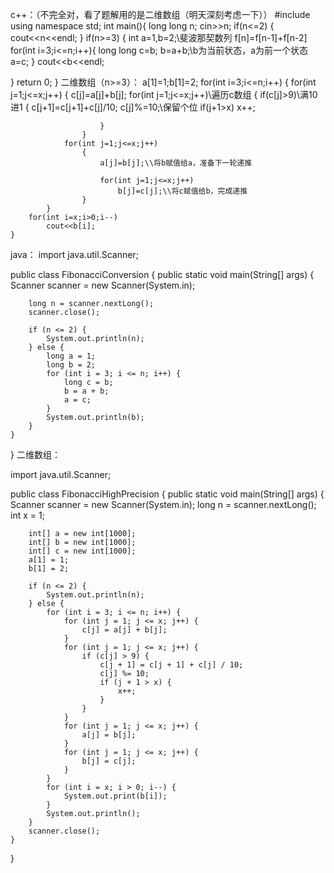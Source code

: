 c++：（不完全对，看了题解用的是二维数组（明天深刻考虑一下））
#include<iostream>
using namespace std;
int main(){
long long n;
cin>>n;
if(n<=2)
{
cout<<n<<endl;
}
if(n>=3)
{
int a=1,b=2;\\斐波那契数列 f[n]=f[n-1]+f[n-2]
for(int i=3;i<=n;i++){
long long c=b;
b=a+b;\\b为当前状态，a为前一个状态
a=c;
}
cout<<b<<endl;

}
return 0;
}
二维数组（n>=3）：
a[1]=1;b[1]=2;
for(int i=3;i<=n;i++)
    {
        for(int j=1;j<=x;j++)
            {
                c[j]=a[j]+b[j];
                for(int j=1;j<=x;j++)\\遍历c数组
                    {
                        if(c[j]>9)\\满10进1
                        {
                            c[j+1]=c[j+1]+c[j]/10;
                            c[j]%=10;\\保留个位
                            if(j+1>x)
                                x++;
                            
                        }
                    }
                for(int j=1;j<=x;j++)
                    {
                        a[j]=b[j];\\将b赋值给a，准备下一轮递推
              
                        for(int j=1;j<=x;j++)
                            b[j]=c[j];\\将c赋值给b，完成递推
                    }
            }
        for(int i=x;i>0;i--)
            cout<<b[i];
    }

java：
import java.util.Scanner;

public class FibonacciConversion {
    public static void main(String[] args) {
        Scanner scanner = new Scanner(System.in);
       
        long n = scanner.nextLong();
        scanner.close();

        if (n <= 2) {
            System.out.println(n);
        } else {
            long a = 1;
            long b = 2;
            for (int i = 3; i <= n; i++) {
                long c = b;
                b = a + b;
                a = c;
            }
            System.out.println(b);
        }
    }
} 
二维数组：

import java.util.Scanner;

public class FibonacciHighPrecision {
    public static void main(String[] args) {
        Scanner scanner = new Scanner(System.in);
        long n = scanner.nextLong();
        int x = 1;
        
        int[] a = new int[1000];
        int[] b = new int[1000];
        int[] c = new int[1000];
        a[1] = 1;
        b[1] = 2;

        if (n <= 2) {
            System.out.println(n);
        } else {
            for (int i = 3; i <= n; i++) {
                for (int j = 1; j <= x; j++) {
                    c[j] = a[j] + b[j];
                }
                for (int j = 1; j <= x; j++) {
                    if (c[j] > 9) {
                        c[j + 1] = c[j + 1] + c[j] / 10;
                        c[j] %= 10;
                        if (j + 1 > x) {
                            x++;
                        }
                    }
                }
                for (int j = 1; j <= x; j++) {
                    a[j] = b[j];
                }
                for (int j = 1; j <= x; j++) {
                    b[j] = c[j];
                }
            }
            for (int i = x; i > 0; i--) {
                System.out.print(b[i]);
            }
            System.out.println();
        }
        scanner.close();
    }
}    
